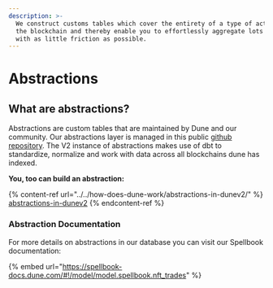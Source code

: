 ```yaml
---
description: >-
  We construct customs tables which cover the entirety of a type of activity on
  the blockchain and thereby enable you to effortlessly aggregate lots of data
  with as little friction as possible.
---
```


# Abstractions

## What are abstractions?

Abstractions are custom tables that are maintained by Dune and our community. Our abstractions layer is managed in this public [github repository](https://github.com/duneanalytics/abstractions). The V2 instance of abstractions makes use of dbt to standardize, normalize and work with data across all blockchains dune has indexed.

**You, too can build an abstraction:**

{% content-ref url="../../how-does-dune-work/abstractions-in-dunev2/" %}
[abstractions-in-dunev2](../../how-does-dune-work/abstractions-in-dunev2/)
{% endcontent-ref %}

### **Abstraction Documentation**

For more details on abstractions in our database you can visit our Spellbook documentation:

{% embed url="https://spellbook-docs.dune.com/#!/model/model.spellbook.nft_trades" %}





